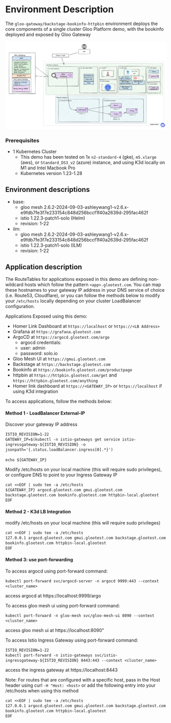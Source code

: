 # Environment Description
The `gloo-gateway/backstage-bookinfo-httpbin` environment deploys the core components of a single cluster Gloo Platform demo, with the bookinfo deployed and exposed by Gloo Gateway

![High Level Architecture](.images/bookinfo-arch-1a.png)

### Prerequisites
- 1 Kubernetes Cluster
    - This demo has been tested on 1x `n2-standard-4` (gke), `m5.xlarge` (aws), or `Standard_DS3_v2` (azure) instance, and using K3d locally on M1 and Intel Macbook Pro
    - Kubernetes version 1.23-1.28

## Environment descriptions
- base:
    - gloo mesh 2.6.2-2024-09-03-ashleywang1-v2.6.x-e9fdb7fe3f7e233154c848d256bccf1f40a2639d-295fac462f
    - istio 1.22.3-patch1-solo (Helm)
    - revision: 1-22
- ilm:
    - gloo mesh 2.6.2-2024-09-03-ashleywang1-v2.6.x-e9fdb7fe3f7e233154c848d256bccf1f40a2639d-295fac462f
    - istio 1.22.3-patch1-solo (ILM)
    - revision: 1-22

## Application description

The RouteTables for applications exposed in this demo are defining non-wildcard hosts which follow the pattern `<app>.glootest.com`. You can map these hostnames to your gateway IP address in your DNS service of choice (i.e. Route53, Cloudflare), or you can follow the methods below to modify your `/etc/hosts` locally depending on your cluster LoadBalancer configuration.

Applications Exposed using this demo:
- Homer Link Dashboard at `https://localhost` or `https://<LB Address>`
- Grafana at `https://grafana.glootest.com`
- ArgoCD at `https://argocd.glootest.com/argo`
    - argocd credentials:
    - user: admin
    - password: solo.io
- Gloo Mesh UI at `https://gmui.glootest.com`
- Backstage at `https://backstage.glootest.com`
- Bookinfo at `https://bookinfo.glootest.com/productpage`
- httpbin at `https://httpbin.glootest.com/get` and `https://httpbin.glootest.com/anything`
- Homer link dashboard at `https://<GATEWAY_IP>` or `https://localhost` if using K3d integration

To access applications, follow the methods below:

#### Method 1 - LoadBalancer External-IP

Discover your gateway IP address
```
ISTIO_REVISION=1-22
GATEWAY_IP=$(kubectl -n istio-gateways get service istio-ingressgateway-${ISTIO_REVISION} -o jsonpath='{.status.loadBalancer.ingress[0].*}')

echo ${GATEWAY_IP}
```

Modify /etc/hosts on your local machine (this will require sudo privileges), or configure DNS to point to your Ingress Gateway IP
```
cat <<EOF | sudo tee -a /etc/hosts
${GATEWAY_IP} argocd.glootest.com gmui.glootest.com backstage.glootest.com bookinfo.glootest.com httpbin-local.glootest
EOF
```

#### Method 2 - K3d LB Integration
modify /etc/hosts on your local machine (this will require sudo privileges)
```
cat <<EOF | sudo tee -a /etc/hosts
127.0.0.1 argocd.glootest.com gmui.glootest.com backstage.glootest.com bookinfo.glootest.com httpbin-local.glootest
EOF
```

#### Method 3: use port-forwarding

To access argocd using port-forward command:
```
kubectl port-forward svc/argocd-server -n argocd 9999:443 --context <cluster_name>
```
access argocd at https://localhost:9999/argo



To access gloo mesh ui using port-forward command:
```
kubectl port-forward -n gloo-mesh svc/gloo-mesh-ui 8090 --context <cluster_name>
```
access gloo mesh ui at https://localhost:8090"



To access Istio Ingress Gateway using port-forward command:
```
ISTIO_REVISION=1-22
kubectl port-forward -n istio-gateways svc/istio-ingressgateway-${ISTIO_REVISION} 8443:443 --context <cluster_name>
```
access the ingress gateway at https://localhost:8443


Note: For routes that are configured with a specific host, pass in the Host header using curl `-H "Host: <host>` or add the following entry into your /etc/hosts when using this method
```
cat <<EOF | sudo tee -a /etc/hosts
127.0.0.1 argocd.glootest.com gmui.glootest.com backstage.glootest.com bookinfo.glootest.com httpbin-local.glootest
EOF
```